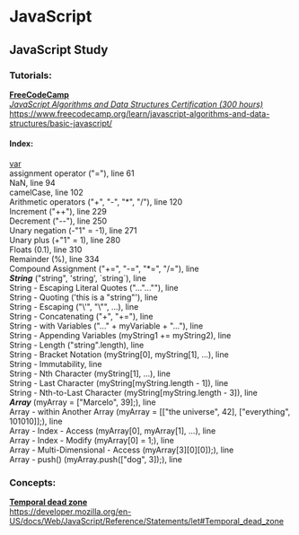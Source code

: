 # JavaScript

## **JavaScript Study**

### Tutorials:

**[FreeCodeCamp](https://www.freecodecamp.org/)**  
_[JavaScript Algorithms and Data Structures Certification (300 hours)](https://www.freecodecamp.org/learn/javascript-algorithms-and-data-structures/basic-javascript/)_  
https://www.freecodecamp.org/learn/javascript-algorithms-and-data-structures/basic-javascript/

#### Index:

[var](https://github.com/marcelosperalta/javascript/blob/master/freecodecamp/freecodecamp.js#L35)  
assignment operator ("="), line 61  
NaN, line 94  
camelCase, line 102  
Arithmetic operators ("+", "-", "\*", "/"), line 120  
Increment ("++"), line 229  
Decrement ("--"), line 250  
Unary negation (-"1" = -1), line 271  
Unary plus (+"1" = 1), line 280  
Floats (0.1), line 310  
Remainder (%), line 334  
Compound Assignment ("+=", "-=", "*=", "/="), line   
**_String_** ("string", 'string', \`string`), line   
String - Escaping Literal Quotes ("...\"...\""), line   
String - Quoting ('this is a "string"'), line   
String - Escaping ("\\'", "\\"", ...), line   
String - Concatenating ("+", "+="), line   
String - with Variables ("..." +  myVariable + "..."), line   
String - Appending Variables (myString1 += myString2), line   
String - Length ("string".length), line   
String - Bracket Notation (myString[0], myString[1], ...), line   
String - Immutability, line   
String - Nth Character (myString[1], ...), line   
String - Last Character (myString[myString.length - 1]), line   
String - Nth-to-Last Character (myString[myString.length - 3]), line   
**_Array_** (myArray = ["Marcelo", 39];), line   
Array - within Another Array (myArray = [["the universe", 42], ["everything", 101010]];), line   
Array - Index - Access (myArray[0], myArray[1], ...), line   
Array - Index - Modify (myArray[0] = 1;), line   
Array - Multi-Dimensional - Access (myArray[3][0][0]);), line   
Array - push() (myArray.push(["dog", 3]);), line   




### Concepts:

**[Temporal dead zone](https://developer.mozilla.org/en-US/docs/Web/JavaScript/Reference/Statements/let#Temporal_dead_zone)**  
https://developer.mozilla.org/en-US/docs/Web/JavaScript/Reference/Statements/let#Temporal_dead_zone